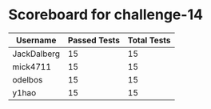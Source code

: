 # Scoreboard for challenge-14
| Username   | Passed Tests | Total Tests |
|------------|--------------|-------------|
| JackDalberg | 15 | 15 |
| mick4711 | 15 | 15 |
| odelbos | 15 | 15 |
| y1hao | 15 | 15 |
